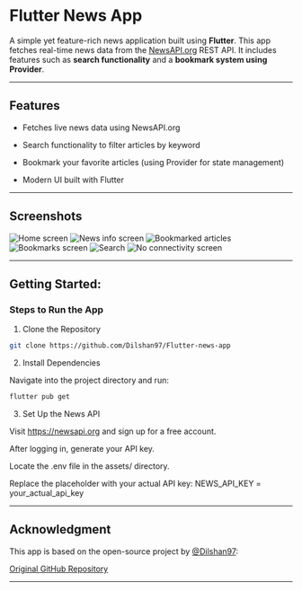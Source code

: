 # Flutter News App

A simple yet feature-rich news application built using **Flutter**. This app fetches real-time news data from the [NewsAPI.org](https://newsapi.org/) REST API. It includes features such as **search functionality** and a **bookmark system using Provider**.

---

## Features

- Fetches live news data using NewsAPI.org

- Search functionality to filter articles by keyword

- Bookmark your favorite articles (using Provider for state management)

- Modern UI built with Flutter

---

## Screenshots

![Home screen](screenshots/1.png)
![News info screen](screenshots/2.png)
![Bookmarked articles](screenshots/3.png)
![Bookmarks screen](screenshots/4.png)
![Search](screenshots/5.png)
![No connectivity screen](screenshots/6.png)

---

## Getting Started:

### Steps to Run the App

1. Clone the Repository

```bash
git clone https://github.com/Dilshan97/Flutter-news-app 
```

2. Install Dependencies

Navigate into the project directory and run:

```bash
flutter pub get
```

3. Set Up the News API

Visit https://newsapi.org and sign up for a free account.

After logging in, generate your API key.

Locate the .env file in the assets/ directory.

Replace the placeholder with your actual API key: NEWS_API_KEY = your_actual_api_key

---

## Acknowledgment

This app is based on the open-source project by [@Dilshan97](https://github.com/Dilshan97):

[Original GitHub Repository](https://github.com/Dilshan97/Flutter-news-app)

---




